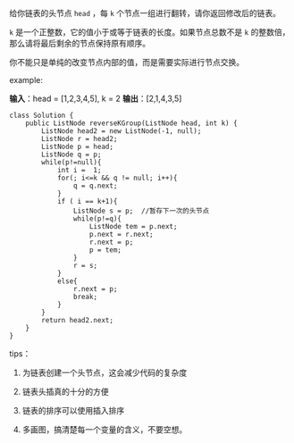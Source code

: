 给你链表的头节点 `head` ，每 `k` 个节点一组进行翻转，请你返回修改后的链表。

`k` 是一个正整数，它的值小于或等于链表的长度。如果节点总数不是 `k` 的整数倍，那么请将最后剩余的节点保持原有顺序。

你不能只是单纯的改变节点内部的值，而是需要实际进行节点交换。

example:

**输入**：head = [1,2,3,4,5], k = 2
**输出**：[2,1,4,3,5]





```
class Solution {
    public ListNode reverseKGroup(ListNode head, int k) {
        ListNode head2 = new ListNode(-1, null);
        ListNode r = head2;
        ListNode p = head;
        ListNode q = p;
        while(p!=null){
            int i =  1;
            for(; i<=k && q != null; i++){
                q = q.next;
            }
            if ( i == k+1){
                ListNode s = p;  //暂存下一次的头节点
                while(p!=q){
                    ListNode tem = p.next;
                    p.next = r.next;
                    r.next = p;
                    p = tem;
                }
                r = s;
            }
            else{
                r.next = p;
                break;
            }
        }
        return head2.next;
    }
}
```

tips：

1.  为链表创建一个头节点，这会减少代码的复杂度

2. 链表头插真的十分的方便

3. 链表的排序可以使用插入排序

4. 多画图，搞清楚每一个变量的含义，不要空想。


